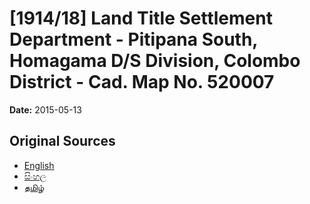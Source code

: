 # [1914/18] Land Title Settlement Department - Pitipana South, Homagama D/S Division, Colombo District - Cad. Map No. 520007

**Date:** 2015-05-13

## Original Sources

- [English](https://documents.gov.lk/view/extra-gazettes/2015/5/1914-18_E.pdf)
- [සිංහල](https://documents.gov.lk/view/extra-gazettes/2015/5/1914-18_S.pdf)
- [தமிழ்](https://documents.gov.lk/view/extra-gazettes/2015/5/1914-18_T.pdf)
